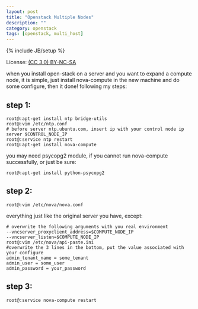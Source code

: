 ```yaml
---
layout: post
title: "Openstack Multiple Nodes"
description: ""
category: openstack
tags: [openstack, multi_host]
---
```

{% include JB/setup %}

License: [(CC 3.0) BY-NC-SA](http://creativecommons.org/licenses/by-nc-sa/3.0/)

when you install open-stack on a server and you want to expand a compute node,
it is simple, just install nova-compute in the new machine and do some configure, then it done! following my steps:

## step 1:

    root@:apt-get install ntp bridge-utils
    root@:vim /etc/ntp.conf
    # before server ntp.ubuntu.com, insert ip with your control node ip
    server $CONTROL_NODE_IP
    root@:service ntp restart
    root@:apt-get install nova-compute

you may need psycopg2 module, if you cannot run nova-compute successfully, or just be sure:

    root@:apt-get install python-psycopg2

## step 2:

    root@:vim /etc/nova/nova.conf

everything just like the original server you have, except:

    # overwrite the following arguments with you real environment
    --vncserver_proxyclient_address=$COMPUTE_NODE_IP
    --vncserver_listen=$COMPUTE_NODE_IP
    root@:vim /etc/nova/api-paste.ini
    #overwrite the 3 lines in the bottom, put the value associated with your configure
    admin_tenant_name = some_tenant
    admin_user = some_user
    admin_password = your_password

## step 3:

    root@:service nova-compute restart

